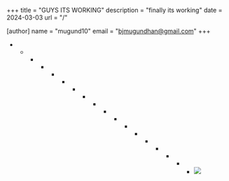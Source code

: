 +++
title = "GUYS ITS WORKING"
description = "finally its working"
date = 2024-03-03
url = "/"

[author]
name = "mugund10"
email = "bjmugundhan@gmail.com"
+++




*   *   *   *   *   *   *   *   *   *   *   *   *   *   *   *   *   *   ![](https://c.tenor.com/G3XQjDTtBEIAAAAd/tenor.gif)


